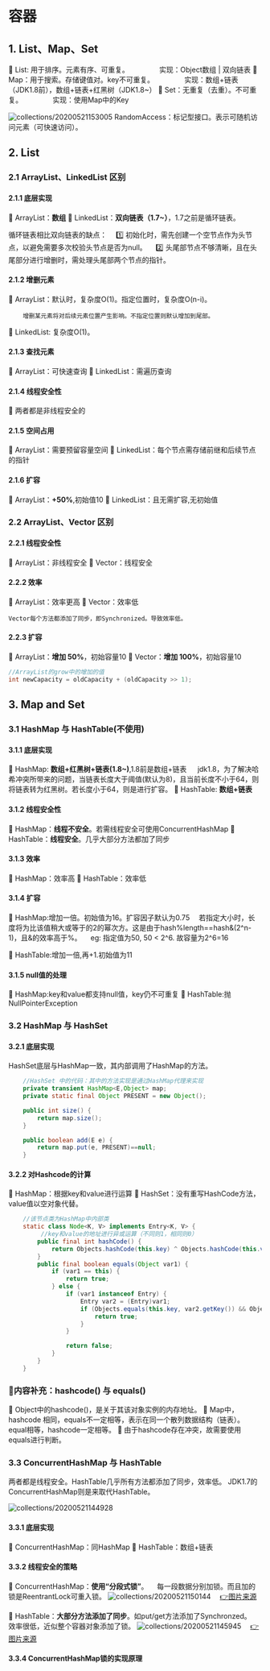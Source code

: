 # 容器

## 1. List、Map、Set

🔹 List: 用于排序。元素有序、可重复。
&emsp;&emsp;&emsp;&emsp;实现：Object数组 | 双向链表
🔹 Map：用于搜索。存储键值对。key不可重复。
&emsp;&emsp;&emsp;&emsp;实现：数组+链表（JDK1.8前），数组+链表+红黑树（JDK1.8~）
🔹 Set：无重复（去重）。不可重复。
&emsp;&emsp;&emsp;&emsp;实现：使用Map中的Key

![collections/20200521153005](https://jianxi-md-pics.oss-cn-beijing.aliyuncs.com/note-md-imgs/collections/20200521153005.png?x-oss-process=image/resize,p_100/sharpen,50)
RandomAccess：标记型接口。表示可随机访问元素（可快速访问）。

## 2. List

### 2.1 ArrayList、LinkedList 区别

#### 2.1.1 底层实现

🔹 ArrayList：<b>数组</b>
🔹 LinkedList：<b>双向链表（1.7~）</b>，1.7之前是循环链表。

循环链表相比双向链表的缺点：
&emsp;1️⃣ 初始化时，需先创建一个空节点作为头节点，以避免需要多次校验头节点是否为null。
&emsp;2️⃣ 头尾部节点不够清晰，且在头尾部分进行增删时，需处理头尾部两个节点的指针。

#### 2.1.2 增删元素

🔹 ArrayList：默认时，复杂度O(1)。指定位置时，复杂度O(n-i)。

        增删某元素将对后续元素位置产生影响。不指定位置则默认增加到尾部。

🔹 LinkedList: 复杂度O(1)。

#### 2.1.3 查找元素

🔹 ArrayList：可快速查询
🔹 LinkedList：需遍历查询

#### 2.1.4 线程安全性

🔹 两者都是非线程安全的

#### 2.1.5 空间占用

🔹 ArrayList：需要预留容量空间
🔹 LinkedList：每个节点需存储前继和后续节点的指针

#### 2.1.6 扩容

🔹 ArrayList：<b>+50%</b>,初始值10
🔹 LinkedList：且无需扩容,无初始值

### 2.2 ArrayList、Vector 区别

#### 2.2.1 线程安全性

🔹 ArrayList：非线程安全
🔹 Vector：线程安全

#### 2.2.2 效率

🔹 ArrayList：效率更高
🔹 Vector：效率低

    Vector每个方法都添加了同步，即Synchronized。导致效率低。

#### 2.2.3 扩容

🔹 ArrayList：<b>增加 50%</b>，初始容量10
🔹 Vector：<b>增加 100%</b>，初始容量10

```java
//ArrayList的grow中的增加的值
int newCapacity = oldCapacity + (oldCapacity >> 1);
```

## 3. Map and Set

### 3.1 HashMap 与 HashTable(不使用)

#### 3.1.1 底层实现

🔹 HashMap: <b>数组+红黑树+链表(1.8~)</b>,1.8前是数组+链表
&emsp; jdk1.8，为了解决哈希冲突所带来的问题，当链表长度大于阈值(默认为8)，且当前长度不小于64，则将链表转为红黑树。若长度小于64，则是进行扩容。
🔹 HashTable: <b>数组+链表</b>

#### 3.1.2 线程安全性

🔹 HashMap：<b>线程不安全</b>。若需线程安全可使用ConcurrentHashMap
🔹 HashTable：<b>线程安全</b>。几乎大部分方法都加了同步

#### 3.1.3 效率

🔹 HashMap：效率高
🔹 HashTable：效率低

#### 3.1.4 扩容

🔹 HashMap:增加一倍。初始值为16。扩容因子默认为0.75
&emsp;若指定大小时，长度将为比该值稍大或等于的2的幂次方。这是由于hash%length==hash&(2^n-1)，且&的效率高于%。
&emsp;eg: 指定值为50, 50 < 2^6. 故容量为2^6=16

🔹 HashTable:增加一倍,再+1.初始值为11

#### 3.1.5 null值的处理

🔹 HashMap:key和value都支持null值，key仍不可重复
🔹 HashTable:抛NullPointerException

### 3.2 HashMap 与 HashSet

#### 3.2.1 底层实现

HashSet底层与HashMap一致，其内部调用了HashMap的方法。

```java
    //HashSet 中的代码：其中的方法实现是通过HashMap代理来实现
    private transient HashMap<E,Object> map;
    private static final Object PRESENT = new Object();

    public int size() {
        return map.size();
    }

    public boolean add(E e) {
        return map.put(e, PRESENT)==null;
    }
```

#### 3.2.2 对Hashcode的计算

🔹 HashMap：根据key和value进行运算
🔹 HashSet：没有重写HashCode方法，value值以空对象代替。
```java
    //该节点类为HashMap中内部类
    static class Node<K, V> implements Entry<K, V> {
         //key和value的地址进行异或运算（不同则1，相同则0）
        public final int hashCode() {
            return Objects.hashCode(this.key) ^ Objects.hashCode(this.value);
        }
        public final boolean equals(Object var1) {
            if (var1 == this) {
                return true;
            } else {
                if (var1 instanceof Entry) {
                    Entry var2 = (Entry)var1;
                    if (Objects.equals(this.key, var2.getKey()) && Objects.equals(this.value, var2.getValue())) {
                        return true;
                    }
                }

                return false;
            }
        }
    }
```

### 📁内容补充：hashcode() 与 equals()

🔹 Object中的hashcode()，是关于其该对象实例的内存地址。
🔹 Map中，hashcode 相同，equals不一定相等，表示在同一个散列数据结构（链表）。equal相等，hashcode一定相等。
🔹 由于hashcode存在冲突，故需要使用equals进行判断。

### 3.3 ConcurrentHashMap 与 HashTable

两者都是线程安全。HashTable几乎所有方法都添加了同步，效率低。
JDK1.7的ConcurrentHashMap则是来取代HashTable。

![collections/20200521144928](https://jianxi-md-pics.oss-cn-beijing.aliyuncs.com/note-md-imgs/collections/20200521144928.png?x-oss-process=image/resize,p_100/sharpen,50)

#### 3.3.1 底层实现

🔹 ConcurrentHashMap：同HashMap
🔹 HashTable：数组+链表

#### 3.3.2 线程安全的策略

🔹 ConcurrentHashMap：<b>使用“分段式锁”</b>。
&emsp;每一段数据分别加锁。而且加的锁是ReentrantLock可重入锁。
![collections/20200521150144](https://jianxi-md-pics.oss-cn-beijing.aliyuncs.com/note-md-imgs/collections/20200521150144.png?x-oss-process=image/resize,p_70/sharpen,100)
&emsp;[👉图片来源](https://www.cnblogs.com/chengxiao/p/6842045.html)

🔹 HashTable：<b>大部分方法添加了同步</b>。如put/get方法添加了Synchronzed。
&emsp;效率很低，近似整个容器对象添加了锁。
![collections/20200521145945](https://jianxi-md-pics.oss-cn-beijing.aliyuncs.com/note-md-imgs/collections/20200521145945.png?x-oss-process=image/resize,p_70/sharpen,100)
&emsp;[👉图片来源](https://www.cnblogs.com/chengxiao/p/6842045.html)

#### 3.3.4 ConcurrentHashMap锁的实现原理
